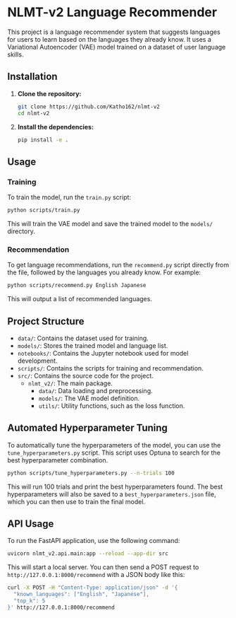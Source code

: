 # NLMT-v2 Language Recommender

This project is a language recommender system that suggests languages for users to learn based on the languages they already know. It uses a Variational Autoencoder (VAE) model trained on a dataset of user language skills.

## Installation

1. **Clone the repository:**

   ```bash
   git clone https://github.com/Katho162/nlmt-v2
   cd nlmt-v2
   ```

2. **Install the dependencies:**

   ```bash
   pip install -e .
   ```

## Usage

### Training

To train the model, run the `train.py` script:

```bash
python scripts/train.py
```

This will train the VAE model and save the trained model to the `models/` directory.

### Recommendation

To get language recommendations, run the `recommend.py` script directly from the file, followed by the languages you already know. For example:

```bash
python scripts/recommend.py English Japanese
```

This will output a list of recommended languages.

## Project Structure

- `data/`: Contains the dataset used for training.
- `models/`: Stores the trained model and language list.
- `notebooks/`: Contains the Jupyter notebook used for model development.
- `scripts/`: Contains the scripts for training and recommendation.
- `src/`: Contains the source code for the project.
  - `nlmt_v2/`: The main package.
    - `data/`: Data loading and preprocessing.
    - `models/`: The VAE model definition.
    - `utils/`: Utility functions, such as the loss function.

## Automated Hyperparameter Tuning

To automatically tune the hyperparameters of the model, you can use the `tune_hyperparameters.py` script. This script uses Optuna to search for the best hyperparameter combination.

```bash
python scripts/tune_hyperparameters.py --n-trials 100
```

This will run 100 trials and print the best hyperparameters found. The best hyperparameters will also be saved to a `best_hyperparameters.json` file, which you can then use to train the final model.

## API Usage

To run the FastAPI application, use the following command:

```bash
uvicorn nlmt_v2.api.main:app --reload --app-dir src
```

This will start a local server. You can then send a POST request to `http://127.0.0.1:8000/recommend` with a JSON body like this:

```bash
curl -X POST -H "Content-Type: application/json" -d '{
  "known_languages": ["English", "Japanese"],
  "top_k": 5
}' http://127.0.0.1:8000/recommend
```
